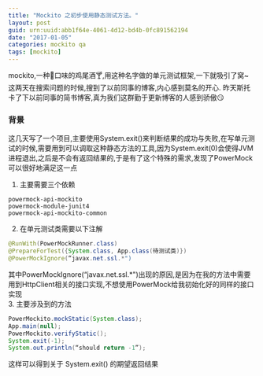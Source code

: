 ```yaml
---
title: "Mockito 之初步使用静态测试方法。"
layout: post
guid: urn:uuid:abb1f64e-4061-4d12-bd4b-0fc891562194
date: "2017-01-05"
categories: mockito qa
tags: [mockito]
---
```


mockito,一种🌿口味的鸡尾酒🍸,用这种名字做的单元测试框架,一下就吸引了窝~ 这两天在搜索问题的时候,搜到了以前同事的博客,内心感到莫名的开心. 昨天斯托卡了下以前同事的简书博客,真为我们这群勤于更新博客的人感到骄傲😏  

### 背景  
  
这几天写了一个项目,主要使用System.exit()来判断结果的成功与失败,在写单元测试的时候,需要用到可以调取这种静态方法的工具,因为System.exit(0)会使得JVM进程退出,之后是不会有返回结果的,于是有了这个特殊的需求,发现了PowerMock可以很好地满足这一点  
1. 主要需要三个依赖  
~~~vim
powermock-api-mockito
powermock-module-junit4
powermock-api-mockito-common
~~~
2. 在单元测试类需要以下注解  
~~~java
@RunWith(PowerMockRunner.class)
@PrepareForTest({System.class, App.class(待测试类)})
@PowerMockIgnore(“javax.net.ssl.*")
~~~
其中PowerMockIgnore(“javax.net.ssl.*")出现的原因,是因为在我的方法中需要用到HttpClient相关的接口实现,不想使用PowerMock给我初始化好的同样的接口实现    
3. 主要涉及到的方法  
~~~java
PowerMockito.mockStatic(System.class);
App.main(null);
PowerMockito.verifyStatic();
System.exit(-1);
System.out.println(“should return -1”);
~~~
这样可以得到关于 System.exit() 的期望返回结果
